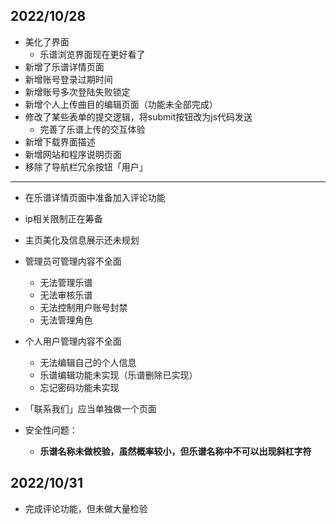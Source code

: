## 2022/10/28

- 美化了界面
  - 乐谱浏览界面现在更好看了
- 新增了乐谱详情页面
- 新增账号登录过期时间
- 新增账号多次登陆失败锁定
- 新增个人上传曲目的编辑页面（功能未全部完成）
- 修改了某些表单的提交逻辑，将submit按钮改为js代码发送
  - 完善了乐谱上传的交互体验
- 新增下载界面描述
- 新增网站和程序说明页面
- 移除了导航栏冗余按钮「用户」

<hr/>

- 在乐谱详情页面中准备加入评论功能

- ip相关限制正在筹备

- 主页美化及信息展示还未规划

- 管理员可管理内容不全面

  - 无法管理乐谱
  - 无法审核乐谱
  - 无法控制用户账号封禁
  - 无法管理角色

- 个人用户管理内容不全面

  - 无法编辑自己的个人信息
  - 乐谱编辑功能未实现（乐谱删除已实现）
  - 忘记密码功能未实现

- 「联系我们」应当单独做一个页面

- 安全性问题：

  - **乐谱名称未做校验，虽然概率较小，但乐谱名称中不可以出现斜杠字符**


## 2022/10/31

- 完成评论功能，但未做大量检验

